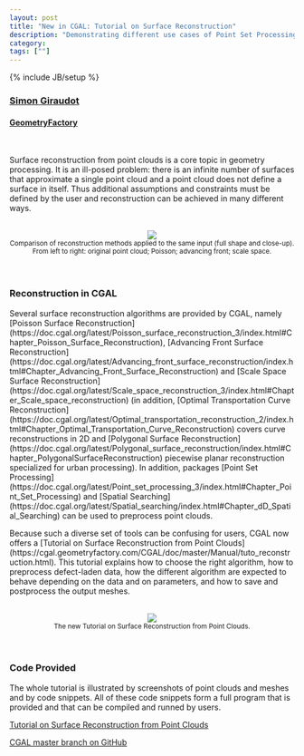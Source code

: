 ```yaml
---
layout: post
title: "New in CGAL: Tutorial on Surface Reconstruction"
description: "Demonstrating different use cases of Point Set Processing and Reconstruction packages"
category:
tags: [""]
---
```

{% include JB/setup %}

<h3><a href="https://github.com/sgiraudot">Simon Giraudot</a></h3>
<h4><a href="https://geometryfactory.com/">GeometryFactory</a></h4>

<br>
<p>Surface reconstruction from point clouds is a core topic in
geometry processing. It is an ill-posed problem: there is an infinite
number of surfaces that approximate a single point cloud and a point
cloud does not define a surface in itself. Thus additional assumptions
and constraints must be defined by the user and reconstruction can be
achieved in many different ways.</p>

<br>
<div style="text-align:center;">
  <a href="../../../../images/compare_reconstructions.png"><img src="../../../../images/compare_reconstruction.png" style="max-width:95%"/></a><br>
  <small>Comparison of reconstruction methods applied to the same input (full shape and close-up). From left to right: original point cloud; Poisson; advancing front; scale space.</small>
</div>
<br>

<br>
<h3>Reconstruction in CGAL</h3>

<p>Several surface reconstruction algorithms are provided by CGAL,
namely [Poisson Surface
Reconstruction](https://doc.cgal.org/latest/Poisson_surface_reconstruction_3/index.html#Chapter_Poisson_Surface_Reconstruction),
[Advancing Front Surface
Reconstruction](https://doc.cgal.org/latest/Advancing_front_surface_reconstruction/index.html#Chapter_Advancing_Front_Surface_Reconstruction)
and [Scale Space Surface
Reconstruction](https://doc.cgal.org/latest/Scale_space_reconstruction_3/index.html#Chapter_Scale_space_reconstruction)
(in addition, [Optimal Transportation Curve
Reconstruction](https://doc.cgal.org/latest/Optimal_transportation_reconstruction_2/index.html#Chapter_Optimal_Transportation_Curve_Reconstruction)
covers curve reconstructions in 2D and [Polygonal Surface
Reconstruction](https://doc.cgal.org/latest/Polygonal_surface_reconstruction/index.html#Chapter_PolygonalSurfaceReconstruction)
piecewise planar reconstruction specialized for urban processing). In
addition, packages [Point Set
Processing](https://doc.cgal.org/latest/Point_set_processing_3/index.html#Chapter_Point_Set_Processing)
and [Spatial
Searching](https://doc.cgal.org/latest/Spatial_searching/index.html#Chapter_dD_Spatial_Searching)
can be used to preprocess point clouds.<p>

<p>Because such a diverse set of tools can be confusing for users,
CGAL now offers a [Tutorial on Surface Reconstruction from Point
Clouds](https://cgal.geometryfactory.com/CGAL/doc/master/Manual/tuto_reconstruction.html). This
tutorial explains how to choose the right algorithm, how to preprocess
defect-laden data, how the different algorithm are expected to behave
depending on the data and on parameters, and how to save and
postprocess the output meshes.</p>

<br>
<div style="text-align:center;">
  <a href="../../../../images/reconstruction_tuto.png"><img src="../../../../images/reconstructio_tuto.png" style="max-width:95%"/></a><br>
  <small>The new Tutorial on Surface Reconstruction from Point Clouds.</small>
</div>
<br>

<br>
<h3>Code Provided</h3>

<p>The whole tutorial is illustrated by screenshots of point clouds
and meshes and by code snippets. All of these code snippets form a
full program that is provided and that can be compiled and runned by
users.</p>


<i class="glyphicon glyphicon-book"></i>
<a href="https://cgal.geometryfactory.com/CGAL/doc/master/Manual/tuto_reconstruction.html">Tutorial on Surface Reconstruction from Point Clouds</a> <br>

<i class="glyphicon glyphicon-download"></i>
<a href="https://github.com/CGAL/cgal/tree/master">CGAL master branch on GitHub</a>

